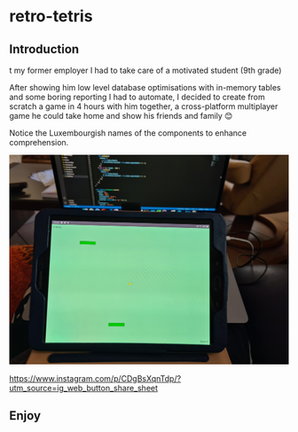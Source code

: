 # retro-tetris

## Introduction 

t my former employer I had to take care of a motivated student (9th grade)

After showing him low level database optimisations with in-memory tables and some boring reporting I had to automate, I decided to create from scratch a game in 4 hours with him together, a cross-platform multiplayer game he could take home and show his friends and family 😊

Notice the Luxembourgish names of the components to enhance comprehension.

![Screenshot 1](images/screenshot_1.jpg)

https://www.instagram.com/p/CDgBsXqnTdp/?utm_source=ig_web_button_share_sheet

## Enjoy

